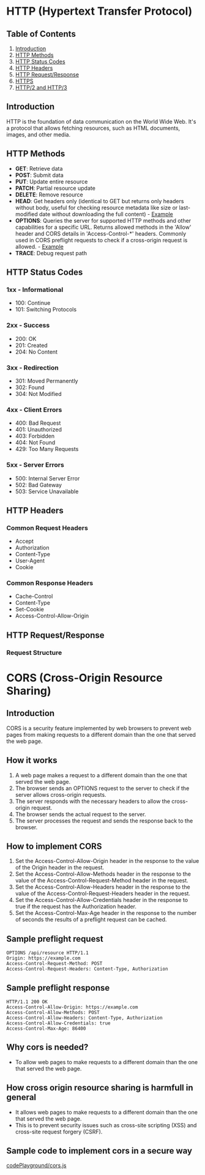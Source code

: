 # HTTP (Hypertext Transfer Protocol)

## Table of Contents
1. [Introduction](#introduction)
2. [HTTP Methods](#http-methods)
3. [HTTP Status Codes](#http-status-codes)
4. [HTTP Headers](#http-headers)
5. [HTTP Request/Response](#http-requestresponse)
6. [HTTPS](#https)
7. [HTTP/2 and HTTP/3](#http2-and-http3)

## Introduction
HTTP is the foundation of data communication on the World Wide Web. It's a protocol that allows fetching resources, such as HTML documents, images, and other media.

## HTTP Methods
- **GET**: Retrieve data
- **POST**: Submit data
- **PUT**: Update entire resource
- **PATCH**: Partial resource update
- **DELETE**: Remove resource
- **HEAD**: Get headers only (identical to GET but returns only headers without body, useful for checking resource metadata like size or last-modified date without downloading the full content) - [Example](./codePlayground/headRequest.js)
- **OPTIONS**: Queries the server for supported HTTP methods and other capabilities for a specific URL. Returns allowed methods in the 'Allow' header and CORS details in 'Access-Control-*' headers. Commonly used in CORS preflight requests to check if a cross-origin request is allowed. - [Example](./codePlayground/optionsRequest.js)
- **TRACE**: Debug request path

## HTTP Status Codes
### 1xx - Informational
- 100: Continue
- 101: Switching Protocols

### 2xx - Success
- 200: OK
- 201: Created
- 204: No Content

### 3xx - Redirection
- 301: Moved Permanently
- 302: Found
- 304: Not Modified

### 4xx - Client Errors
- 400: Bad Request
- 401: Unauthorized
- 403: Forbidden
- 404: Not Found
- 429: Too Many Requests

### 5xx - Server Errors
- 500: Internal Server Error
- 502: Bad Gateway
- 503: Service Unavailable

## HTTP Headers
### Common Request Headers
- Accept
- Authorization
- Content-Type
- User-Agent
- Cookie

### Common Response Headers
- Cache-Control
- Content-Type
- Set-Cookie
- Access-Control-Allow-Origin

## HTTP Request/Response
### Request Structure


# CORS (Cross-Origin Resource Sharing)

## Introduction
CORS is a security feature implemented by web browsers to prevent web pages from making requests to a different domain than the one that served the web page.

## How it works
1. A web page makes a request to a different domain than the one that served the web page.
2. The browser sends an OPTIONS request to the server to check if the server allows cross-origin requests.
3. The server responds with the necessary headers to allow the cross-origin request.
4. The browser sends the actual request to the server.
5. The server processes the request and sends the response back to the browser.

## How to implement CORS
1. Set the Access-Control-Allow-Origin header in the response to the value of the Origin header in the request.
2. Set the Access-Control-Allow-Methods header in the response to the value of the Access-Control-Request-Method header in the request.
3. Set the Access-Control-Allow-Headers header in the response to the value of the Access-Control-Request-Headers header in the request.
4. Set the Access-Control-Allow-Credentials header in the response to true if the request has the Authorization header.
5. Set the Access-Control-Max-Age header in the response to the number of seconds the results of a preflight request can be cached.

## Sample preflight request
```
OPTIONS /api/resource HTTP/1.1
Origin: https://example.com
Access-Control-Request-Method: POST
Access-Control-Request-Headers: Content-Type, Authorization
```

## Sample preflight response
```
HTTP/1.1 200 OK
Access-Control-Allow-Origin: https://example.com
Access-Control-Allow-Methods: POST
Access-Control-Allow-Headers: Content-Type, Authorization
Access-Control-Allow-Credentials: true
Access-Control-Max-Age: 86400
```

## Why cors is needed?
- To allow web pages to make requests to a different domain than the one that served the web page.



## How cross origin resource sharing is harmfull in general
- It allows web pages to make requests to a different domain than the one that served the web page.
- This is to prevent security issues such as cross-site scripting (XSS) and cross-site request forgery (CSRF).


## Sample code to implement cors in a secure way
[codePlayground/cors.js](./codePlayground/cors.js)







